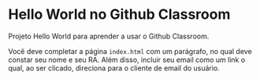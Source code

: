 # Hello World no Github Classroom
Projeto Hello World para aprender a usar o Github Classroom.

Você deve completar a página `index.html` com um parágrafo, no qual
deve constar seu nome e seu RA. Além disso, incluir seu email como 
um link o qual, ao ser clicado, direciona para o cliente de email
do usuário.
